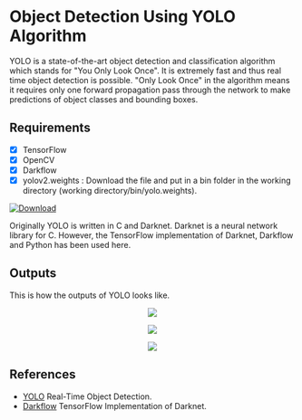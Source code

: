 # Object Detection Using YOLO Algorithm
YOLO is a state-of-the-art object detection and classification algorithm which stands for "You Only Look Once". It is extremely fast and thus real time object detection is possible. "Only Look Once" in the algorithm means it requires only one forward propagation pass through the network to make predictions of object classes and bounding boxes.

## Requirements
- [x] TensorFlow
- [x] OpenCV
- [x] Darkflow
- [x] yolov2.weights : Download the file and put in a bin folder in the working directory (working directory/bin/yolo.weights).

[![Download](https://img.shields.io/badge/download-yolov2.weights-brightgreen.svg?style=flat)](https://pjreddie.com/media/files/yolov2.weights)

Originally YOLO is written in C and Darknet. Darknet is a neural network library for C. However, the TensorFlow implementation of Darknet, Darkflow and Python has been used here.

## Outputs
This is how the outputs of YOLO looks like.

<p align="center">
  <img src="https://user-images.githubusercontent.com/37298971/40066230-7e4580c6-5885-11e8-812d-bdee3a761ad0.jpg">
</p>

<p align="center">
  <img src="https://user-images.githubusercontent.com/37298971/40066164-596cd560-5885-11e8-858e-850c1f8883f8.jpg">
</p>

<p align="center">
  <img src="https://user-images.githubusercontent.com/37298971/40066181-64658124-5885-11e8-913e-bf78b2978418.jpg">
</p>

## References
- [YOLO](https://pjreddie.com/darknet/yolov2/) Real-Time Object Detection.
- [Darkflow](https://github.com/thtrieu/darkflow) TensorFlow Implementation of Darknet. 
